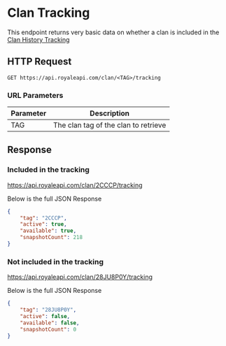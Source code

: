 # Clan Tracking

This endpoint returns very basic data on whether a clan is included in the [Clan History Tracking](/endpoints/clan_history.md)

## HTTP Request

`GET https://api.royaleapi.com/clan/<TAG>/tracking`

### URL Parameters

Parameter | Description
--- | ---
TAG | The clan tag of the clan to retrieve

## Response

### Included in the tracking
https://api.royaleapi.com/clan/2CCCP/tracking

Below is the full JSON Response
```json
{
    "tag": "2CCCP",
    "active": true,
    "available": true,
    "snapshotCount": 218
}
```

### Not included in the tracking
https://api.royaleapi.com/clan/28JU8P0Y/tracking

Below is the full JSON Response
```json
{
    "tag": "28JU8P0Y",
    "active": false,
    "available": false,
    "snapshotCount": 0
}
```